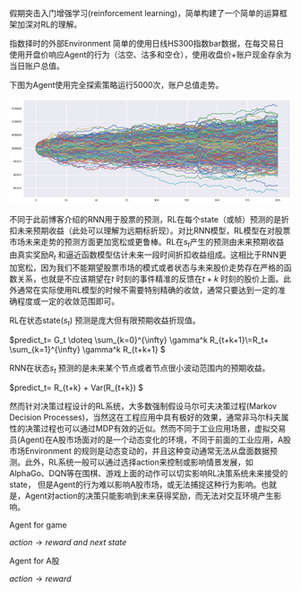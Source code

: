 假期突击入门增强学习(reinforcement learning)，简单构建了一个简单的运算框架加深对RL的理解。

指数择时的外部Environment 简单的使用日线HS300指数bar数据，在每交易日使用开盘价响应Agent的行为（沽空、沽多和空仓），使用收盘价+账户现金存余为当日账户总值。

下图为Agent使用完全探索策略运行5000次，账户总值走势。

![](training.png)

不同于此前博客介绍的RNN用于股票的预测，RL在每个state（或帧）预测的是折扣未来预期收益（此处可以理解为远期标折现）。对比RNN模型，RL模型在对股票市场未来走势的预测方面更加宽松或更鲁棒。RL在$s_t$产生的预测由未来预期收益由真实奖励$R_t$ 和逼近函数模型估计未来一段时间折扣收益组成。这相比于RNN更加宽松，因为我们不能期望股票市场的模式或者状态与未来股价走势存在严格的函数关系，也就是不应该期望在$t$ 时刻的事件精准的反馈在$t+k$ 时刻的股价上面。此外通常在实际使用RL模型的时候不需要特别精确的收敛，通常只要达到一定的准确程度或一定的收敛范围即可。

RL在状态state($s_t$) 预测是庞大但有限预期收益折现值。

$predict_t= G_t \doteq \sum_{k=0}^{\infty} \gamma^k R_{t+k+1}\\=R_t+ \sum_{k=1}^{\infty} \gamma^k R_{t+k+1} $

RNN在状态$s_t$ 预测的是未来某个节点或者节点很小波动范围内的预期收益。

$predict_t= R_{t+k} + Var(R_{t+k}) $

然而针对决策过程设计的RL系统，大多数强制假设马尔可夫决策过程(Markov Decision Processes)，当然这在工程应用中具有极好的效果，通常非马尔科夫属性的决策过程也可以通过MDP有效的近似。然而不同于工业应用场景，虚拟交易员(Agent)在A股市场面对的是一个动态变化的环境，不同于前面的工业应用，A股市场Environment 的规则是动态变动的，并且这种变动通常无法从盘面数据预测。此外，RL系统一般可以通过选择action来控制或影响情景发展，如AlphaGo、DQN等在围棋、游戏上面的动作可以切实影响RL决策系统未来接受的state， 但是Agent的行为难以影响A股市场，或无法捕捉这种行为影响。也就是，Agent对action的决策只能影响到未来获得奖励，而无法对交互环境产生影响。

Agent for game

$action \to reward\ and \ next\ state$

Agent for A股

$action \to reward$